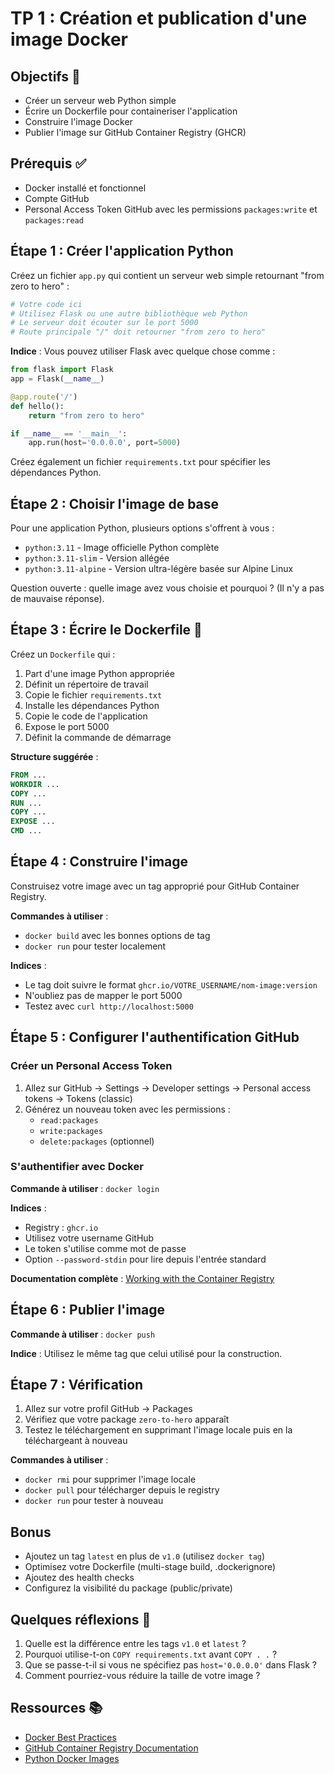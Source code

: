 # TP 1 : Création et publication d'une image Docker

## Objectifs 🎯

- Créer un serveur web Python simple
- Écrire un Dockerfile pour containeriser l'application
- Construire l'image Docker
- Publier l'image sur GitHub Container Registry (GHCR)

## Prérequis ✅

- Docker installé et fonctionnel
- Compte GitHub
- Personal Access Token GitHub avec les permissions `packages:write` et `packages:read`

## Étape 1 : Créer l'application Python

Créez un fichier `app.py` qui contient un serveur web simple retournant "from zero to hero" :

```python
# Votre code ici
# Utilisez Flask ou une autre bibliothèque web Python
# Le serveur doit écouter sur le port 5000
# Route principale "/" doit retourner "from zero to hero"
```

**Indice** : Vous pouvez utiliser Flask avec quelque chose comme :
```python
from flask import Flask
app = Flask(__name__)

@app.route('/')
def hello():
    return "from zero to hero"

if __name__ == '__main__':
    app.run(host='0.0.0.0', port=5000)
```

Créez également un fichier `requirements.txt` pour spécifier les dépendances Python.

## Étape 2 : Choisir l'image de base

Pour une application Python, plusieurs options s'offrent à vous :

- `python:3.11` - Image officielle Python complète
- `python:3.11-slim` - Version allégée
- `python:3.11-alpine` - Version ultra-légère basée sur Alpine Linux

Question ouverte : quelle image avez vous choisie et pourquoi ? (Il n'y a pas de mauvaise réponse).

## Étape 3 : Écrire le Dockerfile 📝

Créez un `Dockerfile` qui :

1. Part d'une image Python appropriée
2. Définit un répertoire de travail
3. Copie le fichier `requirements.txt`
4. Installe les dépendances Python
5. Copie le code de l'application
6. Expose le port 5000
7. Définit la commande de démarrage

**Structure suggérée** :
```dockerfile
FROM ...
WORKDIR ...
COPY ...
RUN ...
COPY ...
EXPOSE ...
CMD ...
```

## Étape 4 : Construire l'image

Construisez votre image avec un tag approprié pour GitHub Container Registry.

**Commandes à utiliser** :
- `docker build` avec les bonnes options de tag
- `docker run` pour tester localement

**Indices** :
- Le tag doit suivre le format `ghcr.io/VOTRE_USERNAME/nom-image:version`
- N'oubliez pas de mapper le port 5000
- Testez avec `curl http://localhost:5000`

## Étape 5 : Configurer l'authentification GitHub

### Créer un Personal Access Token

1. Allez sur GitHub → Settings → Developer settings → Personal access tokens → Tokens (classic)
2. Générez un nouveau token avec les permissions :
   - `read:packages`
   - `write:packages`
   - `delete:packages` (optionnel)

### S'authentifier avec Docker

**Commande à utiliser** : `docker login`

**Indices** :
- Registry : `ghcr.io`
- Utilisez votre username GitHub
- Le token s'utilise comme mot de passe
- Option `--password-stdin` pour lire depuis l'entrée standard

**Documentation complète** : [Working with the Container Registry](https://docs.github.com/en/packages/working-with-a-github-packages-registry/working-with-the-container-registry#authenticating-with-a-personal-access-token-classic)

## Étape 6 : Publier l'image

**Commande à utiliser** : `docker push`

**Indice** : Utilisez le même tag que celui utilisé pour la construction.

## Étape 7 : Vérification

1. Allez sur votre profil GitHub → Packages
2. Vérifiez que votre package `zero-to-hero` apparaît
3. Testez le téléchargement en supprimant l'image locale puis en la téléchargeant à nouveau

**Commandes à utiliser** :
- `docker rmi` pour supprimer l'image locale
- `docker pull` pour télécharger depuis le registry
- `docker run` pour tester à nouveau

## Bonus

- Ajoutez un tag `latest` en plus de `v1.0` (utilisez `docker tag`)
- Optimisez votre Dockerfile (multi-stage build, .dockerignore)
- Ajoutez des health checks
- Configurez la visibilité du package (public/private)

## Quelques réflexions 🤔

1. Quelle est la différence entre les tags `v1.0` et `latest` ?
2. Pourquoi utilise-t-on `COPY requirements.txt` avant `COPY . .` ?
3. Que se passe-t-il si vous ne spécifiez pas `host='0.0.0.0'` dans Flask ?
4. Comment pourriez-vous réduire la taille de votre image ?

## Ressources 📚

- [Docker Best Practices](https://docs.docker.com/develop/dev-best-practices/)
- [GitHub Container Registry Documentation](https://docs.github.com/en/packages/working-with-a-github-packages-registry/working-with-the-container-registry)
- [Python Docker Images](https://hub.docker.com/_/python)
